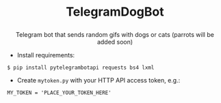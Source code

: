 # <p align="center">TelegramDogBot
<p align="center">Telegram bot that sends random gifs with dogs or cats (parrots will be added soon)

* Install requirements:
```
$ pip install pytelegrambotapi requests bs4 lxml
```


* Create `mytoken.py` with your HTTP API access token, e.g.:
```
MY_TOKEN = 'PLACE_YOUR_TOKEN_HERE'
```
